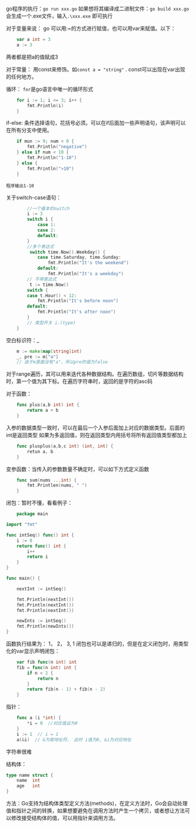 go程序的执行：`go run xxx.go`
如果想将其编译成二进制文件：`go build xxx.go` 会生成一个.exe文件，输入`.\xxx.exe` 即可执行

对于变量来说：
	go 可以用:=的方式进行赋值，也可以用var来赋值。以下：
```go
	var a int = 3
	a := 3
```
两者都是把a的值赋成3

对于常量：
	用const来修饰。如`const a = "string"` . const可以出现在var出现的任何地方。

循环：
	`for`是go语言中唯一的循环形式
```go
	for i := 1; i <= 3; i++ {
		fmt.Println(i)
	}
```
if-else:
	条件选择语句，花括号必须。可以在if后面加一些声明语句，该声明可以在所有分支中使用。
```go
	if mun := 9; num < 0 {
		fmt.Println("negative")
	} else if num < 10 {
		fmt.Println("1-10")
	} else {
		fmt.Println(">10")
	}
```
	程序输出1-10

关于switch-case语句：
```go
		//一个基本的switch
		i := 3
		switch i {
			case 1:
			case 2:
			default:
		}
		//多个表达式
		 switch time.Now().Weekday() {
		    case time.Saturday, time.Sunday:
		        fmt.Println("It's the weekend")
		    default:
		        fmt.Println("It's a weekday")
		// 不带表达式
		 t := time.Now()
	    switch {
	    case t.Hour() < 12:
	        fmt.Println("It's before noon")
	    default:
	        fmt.Println("It's after noon")
	    }  
	    // 类型开关 i.(type)     
    }
```

空白标识符：_
```go
	m := make(map[string]int)
	_, pre := m["a"]
	// 由于m里面没有"a"，所以pre的值为false
```

对于range遍历，其可以用来迭代各种数据结构。在遍历数组，切片等数据结构时，第一个值为其下标。在遍历字符串时，返回的是字符的asc码

对于函数：
```go
	func plus(a,b int) int {
		return a + b
	}
```

入参的数据类型一致时，可以在最后一个入参后面加上对应的数据类型。后面的int是返回类型
如果为多返回值，则在返回类型内用括号将所有返回值类型都加上
```go
	func plusplus(a,b,c int) (int, int) {
		retun a, b
	}
```

变参函数：当传入的参数数量不确定时，可以如下方式定义函数
```go
	func sum(nums ...int) {
		fmt.Printlen(nums, " ")
	}
```

闭包：暂时不懂，看看例子：
```go
	package main

import "fmt"

func intSeq() func() int {
    i := 0
    return func() int {
        i++
        return i
    }
}

func main() {

    nextInt := intSeq()

    fmt.Println(nextInt())
    fmt.Println(nextInt())
    fmt.Println(nextInt())

    newInts := intSeq()
    fmt.Println(newInts())
}
```
函数执行结果为： 1， 2， 3,  1
闭包也可以是递归的，但是在定义闭包时，用类型化的var显示声明闭包：
```go
	var fib func(n int) int
	fib = func(n int) int {
		if n < 2 {
			return n
		}
		return fib(n - 1) + fib(n - 2)
	}
```
指针：
```go
	func a (i *int) {
		*i = 0  //对应值设为0
	}
	i := 1  // i = 1
	a(&i)  // &为取地址符， 此时 i值为0, &i为对应地址
```

字符串很难

结构体：
```go
type name struct {
	name  int
	age   int
}
```

方法：Go支持为结构体类型定义方法(methods)，在定义方法时，Go会自动处理值和指针之间的转换，如果想要避免在调用方法时产生一个拷贝，或者想让方法可以修改接受结构体的值，可以用指针来调用方法。